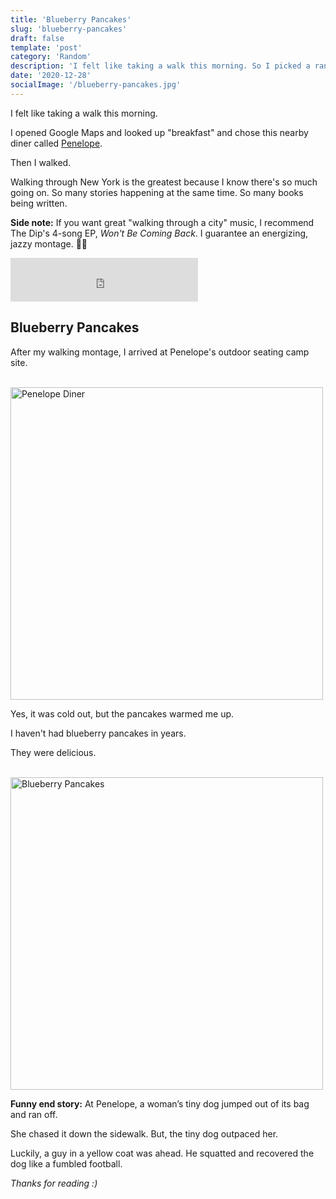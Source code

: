 ```yaml
---
title: 'Blueberry Pancakes'
slug: 'blueberry-pancakes'
draft: false
template: 'post'
category: 'Random'
description: 'I felt like taking a walk this morning. So I picked a random diner on Google Maps and went there. Then I had blueberry pancakes for the first time in years. (The little things in life are the sweetest)'
date: '2020-12-28'
socialImage: '/blueberry-pancakes.jpg'
---
```


I felt like taking a walk this morning.

I opened Google Maps and looked up "breakfast" and chose this nearby diner called [Penelope](https://goo.gl/maps/TCqe8XJAFCwmqcow5).

Then I walked.

Walking through New York is the greatest because I know there's so much going on. So many stories happening at the same time. So many books being written.

**Side note:** If you want great "walking through a city" music, I recommend The Dip's 4-song EP, _Won't Be Coming Back_. I guarantee an energizing, jazzy montage. 🎷✨

<iframe src="https://open.spotify.com/embed/album/2vi2W5oYGH2VLuYOZcuqQD" width="300" height="70" frameborder="0" allowtransparency="true" allow="encrypted-media"></iframe>

## Blueberry Pancakes

After my walking montage, I arrived at Penelope's outdoor seating camp site.

<br />
<img src="/penelope.gif" alt="Penelope Diner" border="0" width="500">

<br />

Yes, it was cold out, but the pancakes warmed me up.

I haven't had blueberry pancakes in years.

They were delicious.

<br />
<img src="/blueberry-pancakes.jpg" alt="Blueberry Pancakes" border="0" width="500">

<br />

**Funny end story:** At Penelope, a woman’s tiny dog jumped out of its bag and ran off.

She chased it down the sidewalk. But, the tiny dog outpaced her.

Luckily, a guy in a yellow coat was ahead. He squatted and recovered the dog like a fumbled football.

_Thanks for reading :)_
